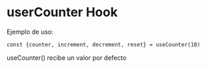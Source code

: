 # userCounter Hook

Ejemplo de uso:

```
const {counter, increment, decrement, reset} = useCounter(10)

```

useCounter() recibe un valor por defecto

